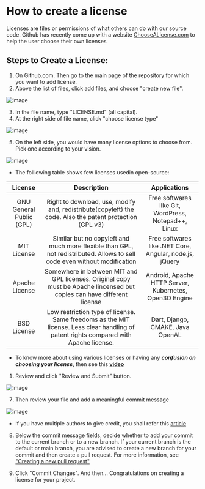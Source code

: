 # How to create a license
Licenses are files or permissions of what others can do with our source code. Github has recently come up with a website [ChooseALicense.com](http://choosealicense.com/) to help the user choose their own licenses

## Steps to Create a License:
1. On Github.com. Then go to the main page of the repository for which you want to add license.
2. Above the list of files, click add files, and choose "create new file".

![image](https://user-images.githubusercontent.com/74497486/193518635-6f97e325-e3f9-4be8-8f85-25aa141e22c7.png)

3. In the file name, type "LICENSE.md" (all capital).
4. At the right side of file name, click "choose license type"

![image](https://user-images.githubusercontent.com/74497486/193518950-8387c97e-fe77-459f-823c-5edc150bd749.png)

5. On the left side, you would have many license options to choose from. Pick one according to your vision.

![image](https://user-images.githubusercontent.com/74497486/193519170-9bbafd01-9bb7-4414-b3a7-4b4f15f5f66b.png)


- The folllowing table shows few licenses usedin open-source:


| License | Description | Applications |
| :---: | :---: | :---: |
| GNU General Public (GPL) | Right to download, use, modify and, redistribute(copyleft) the code. Also the patent protection (GPL v3) | Free softwares like Git, WordPress, Notepad++, Linux |
| MIT License | Similar but no copyleft and much more flexible than GPL, not redistributed. Allows to sell code even without modification | Free softwares like .NET Core, Angular, node.js, jQuery |
| Apache License | Somewhere in between MIT and GPL licenses. Original copy must be Apache lincensed but copies can have different license | Android, Apache HTTP Server, Kubernetes, Open3D Engine |
| BSD License | Low restriction type of license. Same freedoms as the MIT license. Less clear handling of patent rights compared with Apache license. | Dart, Django, CMAKE, Java OpenAL |


- To know more about using various licenses or having any ***confusion on choosing your license***, then see this **<ins>[video](https://www.youtube.com/watch?v=UMIG4KnM8xw)</ins>**

1. Review and click "Review and Submit" button.

![image](https://user-images.githubusercontent.com/74497486/193519494-f5e4443e-faf0-4125-b021-3541d625c589.png)

7. Then review your file and add a meaningful commit message

![image](https://user-images.githubusercontent.com/74497486/193520100-7487fff2-c0ce-4814-8d25-84797cfdc3b1.png)

- If you have multiple authors to give credit, you shall refer this [article](https://docs.github.com/en/pull-requests/committing-changes-to-your-project/creating-and-editing-commits/creating-a-commit-with-multiple-authors)

8. Below the commit message fields, decide whether to add your commit to the current branch or to a new branch. If your current branch is the default or main branch, you are advised to create a new branch for your commit and then create a pull request. For more information, see ["Creating a new pull request"](https://docs.github.com/en/pull-requests/collaborating-with-pull-requests/proposing-changes-to-your-work-with-pull-requests/creating-a-pull-request)

9. Click "Commit Changes".
And then... Congratulations on creating a license for your project. 

